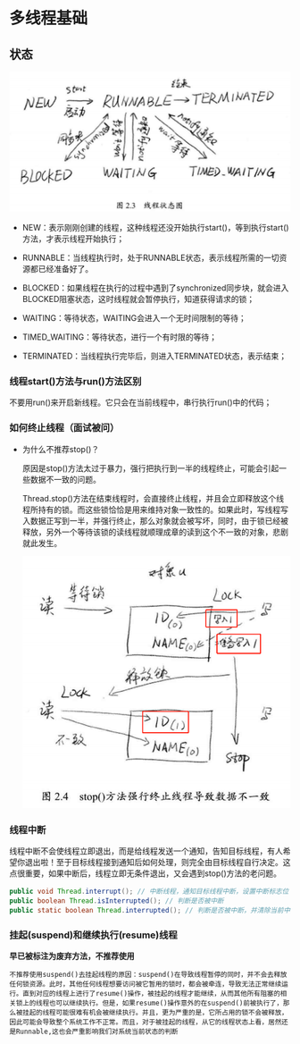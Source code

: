 # 多线程基础

## 状态

![20210813125956](img\20210813125956.png)

* NEW：表示刚刚创建的线程，这种线程还没开始执行start()，等到执行start()方法，才表示线程开始执行；

* RUNNABLE：当线程执行时，处于RUNNABLE状态，表示线程所需的一切资源都已经准备好了。
* BLOCKED：如果线程在执行的过程中遇到了synchronized同步块，就会进入BLOCKED阻塞状态，这时线程就会暂停执行，知道获得请求的锁；
* WAITING：等待状态，WAITING会进入一个无时间限制的等待；
* TIMED_WAITING：等待状态，进行一个有时限的等待；
* TERMINATED：当线程执行完毕后，则进入TERMINATED状态，表示结束；

### 线程start()方法与run()方法区别

不要用run()来开启新线程。它只会在当前线程中，串行执行run()中的代码；

### 如何终止线程（面试被问）

* 为什么不推荐stop()？

  原因是stop()方法太过于暴力，强行把执行到一半的线程终止，可能会引起一些数据不一致的问题。

  Thread.stop()方法在结束线程时，会直接终止线程，并且会立即释放这个线程所持有的锁。而这些锁恰恰是用来维持对象一致性的。如果此时，写线程写入数据正写到一半，并强行终止，那么对象就会被写坏，同时，由于锁已经被释放，另外一个等待该锁的读线程就顺理成章的读到这个不一致的对象，悲剧就此发生。

  ![20210813134404](img\20210813134404.png)

### 线程中断

线程中断不会使线程立即退出，而是给线程发送一个通知，告知目标线程，有人希望你退出啦！至于目标线程接到通知后如何处理，则完全由目标线程自行决定。这点很重要，如果中断后，线程立即无条件退出，又会遇到stop()方法的老问题。

```java
public void Thread.interrupt(); // 中断线程，通知目标线程中断，设置中断标志位
public boolean Thread.isInterrupted(); // 判断是否被中断
public static boolean Thread.interrupted(); // 判断是否被中断，并清除当前中断状态
```

### 挂起(suspend)和继续执行(resume)线程

**早已被标注为废弃方法，不推荐使用**

`不推荐使用suspend()去挂起线程的原因：suspend()在导致线程暂停的同时，并不会去释放任何锁资源。此时，其他任何线程想要访问被它暂用的锁时，都会被牵连，导致无法正常继续运行。直到对应的线程上进行了resume()操作，被挂起的线程才能继续，从而其他所有阻塞的相关锁上的线程也可以继续执行。但是，如果resume()操作意外的在suspend()前被执行了，那么被挂起的线程可能很难有机会被继续执行。并且，更为严重的是，它所占用的锁不会被释放，因此可能会导致整个系统工作不正常。而且，对于被挂起的线程，从它的线程状态上看，居然还是Runnable,这也会严重影响我们对系统当前状态的判断`